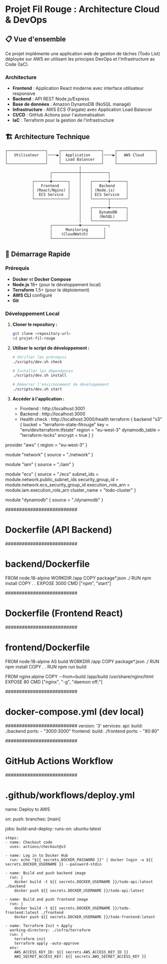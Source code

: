 # Projet Fil Rouge : Architecture Cloud & DevOps

## 📋 Vue d'ensemble

Ce projet implémente une application web de gestion de tâches (Todo List) déployée sur AWS en utilisant les principes DevOps et l'Infrastructure as Code (IaC).

### Architecture

- **Frontend** : Application React moderne avec interface utilisateur responsive
- **Backend** : API REST Node.js/Express
- **Base de données** : Amazon DynamoDB (NoSQL managé)
- **Infrastructure** : AWS ECS (Fargate) avec Application Load Balancer
- **CI/CD** : GitHub Actions pour l'automatisation
- **IaC** : Terraform pour la gestion de l'infrastructure

## 🏗️ Architecture Technique

```
┌─────────────────┐     ┌──────────────────┐     ┌─────────────────┐
│   Utilisateur   │────▶│  Application     │────▶│   AWS Cloud     │
│                 │     │  Load Balancer   │     │                 │
└─────────────────┘     └──────────────────┘     └─────────────────┘
                                 │
                    ┌────────────┼────────────┐
                    │            │            │
            ┌───────▼───────┐    │    ┌───────▼───────┐
            │   Frontend    │    │    │   Backend     │
            │ (React/Nginx) │    │    │ (Node.js)     │
            │  ECS Service  │    │    │ ECS Service   │
            └───────────────┘    │    └───────┬───────┘
                                 │            │
                                 │    ┌───────▼───────┐
                                 │    │   DynamoDB    │
                                 │    │   (NoSQL)     │
                                 │    └───────────────┘
                    ┌────────────▼────────────┐
                    │      Monitoring       │
                    │    (CloudWatch)       │
                    └───────────────────────┘
```

## 🚀 Démarrage Rapide

### Prérequis

- **Docker** et **Docker Compose**
- **Node.js** 18+ (pour le développement local)
- **Terraform** 1.5+ (pour le déploiement)
- **AWS CLI** configuré
- **Git**

### Développement Local

1. **Cloner le repository :**
   ```bash
   git clone <repository-url>
   cd projet-fil-rouge
   ```

2. **Utiliser le script de développement :**
   ```bash
   # Vérifier les prérequis
   ./scripts/dev.sh check
   
   # Installer les dépendances
   ./scripts/dev.sh install
   
   # Démarrer l'environnement de développement
   ./scripts/dev.sh start
   ```

3. **Accéder à l'application :**
   - Frontend : http://localhost:3001
   - Backend : http://localhost:3000
   - Health check : http://localhost:3000/health
terraform {
  backend "s3" {
    bucket         = "terraform-state-filrouge"
    key            = "env/dev/terraform.tfstate"
    region         = "eu-west-3"
    dynamodb_table = "terraform-locks"
    encrypt        = true
  }
}

provider "aws" {
  region = "eu-west-3"
}

module "network" {
  source = "./network"
}

module "iam" {
  source = "./iam"
}

module "ecs" {
  source = "./ecs"
  subnet_ids            = module.network.public_subnet_ids
  security_group_id     = module.network.ecs_security_group_id
  execution_role_arn    = module.iam.execution_role_arn
  cluster_name          = "todo-cluster"
}

module "dynamodb" {
  source = "./dynamodb"
}

##########################
# Dockerfile (API Backend)
##########################
# backend/Dockerfile
FROM node:18-alpine
WORKDIR /app
COPY package*.json ./
RUN npm install
COPY . .
EXPOSE 3000
CMD ["npm", "start"]

##########################
# Dockerfile (Frontend React)
##########################
# frontend/Dockerfile
FROM node:18-alpine AS build
WORKDIR /app
COPY package*.json ./
RUN npm install
COPY . .
RUN npm run build

FROM nginx:alpine
COPY --from=build /app/build /usr/share/nginx/html
EXPOSE 80
CMD ["nginx", "-g", "daemon off;"]

##########################
# docker-compose.yml (dev local)
##########################
version: '3'
services:
  api:
    build: ./backend
    ports:
      - "3000:3000"
  frontend:
    build: ./frontend
    ports:
      - "80:80"

##########################
# GitHub Actions Workflow
##########################
# .github/workflows/deploy.yml
name: Deploy to AWS

on:
  push:
    branches: [main]

jobs:
  build-and-deploy:
    runs-on: ubuntu-latest

    steps:
    - name: Checkout code
      uses: actions/checkout@v3

    - name: Log in to Docker Hub
      run: echo "${{ secrets.DOCKER_PASSWORD }}" | docker login -u ${{ secrets.DOCKER_USERNAME }} --password-stdin

    - name: Build and push backend image
      run: |
        docker build -t ${{ secrets.DOCKER_USERNAME }}/todo-api:latest ./backend
        docker push ${{ secrets.DOCKER_USERNAME }}/todo-api:latest

    - name: Build and push frontend image
      run: |
        docker build -t ${{ secrets.DOCKER_USERNAME }}/todo-frontend:latest ./frontend
        docker push ${{ secrets.DOCKER_USERNAME }}/todo-frontend:latest

    - name: Terraform Init + Apply
      working-directory: ./infra/terraform
      run: |
        terraform init
        terraform apply -auto-approve
      env:
        AWS_ACCESS_KEY_ID: ${{ secrets.AWS_ACCESS_KEY_ID }}
        AWS_SECRET_ACCESS_KEY: ${{ secrets.AWS_SECRET_ACCESS_KEY }}
